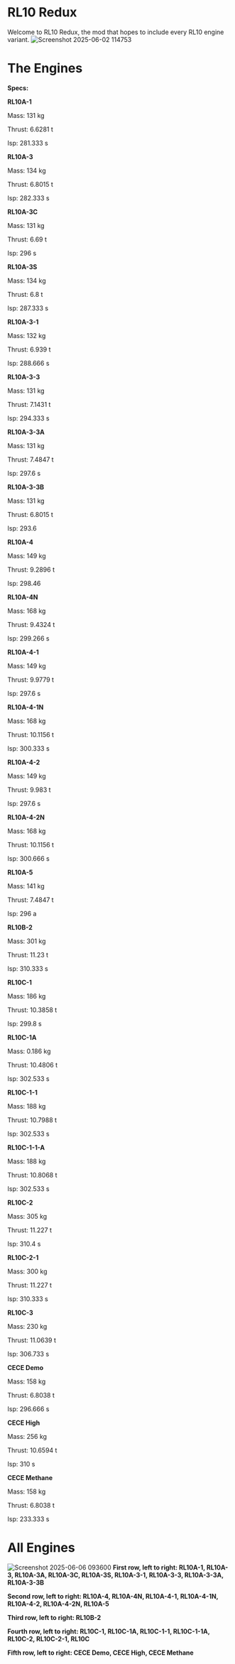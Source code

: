# RL10 Redux
Welcome to RL10 Redux, the mod that hopes to include every RL10 engine variant.
![Screenshot 2025-06-02 114753](https://github.com/user-attachments/assets/9ed29762-9f46-43c8-8f32-5301f9b9142e)

# The Engines
**Specs:**

**RL10A-1**

Mass: 131 kg

Thrust: 6.6281 t

Isp: 281.333 s

**RL10A-3**

Mass: 134 kg

Thrust: 6.8015 t

Isp: 282.333 s

**RL10A-3C**

Mass: 131 kg

Thrust: 6.69 t

Isp: 296 s

**RL10A-3S**

Mass: 134 kg

Thrust: 6.8 t

Isp: 287.333 s

**RL10A-3-1**

Mass: 132 kg

Thrust: 6.939 t

Isp: 288.666 s

**RL10A-3-3**

Mass: 131 kg

Thrust: 7.1431 t

Isp: 294.333 s

**RL10A-3-3A**

Mass: 131 kg

Thrust: 7.4847 t

Isp: 297.6 s

**RL10A-3-3B**

Mass: 131 kg

Thrust: 6.8015 t

Isp: 293.6

**RL10A-4**

Mass: 149 kg

Thrust: 9.2896 t

Isp: 298.46

**RL10A-4N​**

Mass: 168 kg

Thrust: 9.4324 t

Isp: 299.266 s

**RL10A-4-1**

Mass: 149 kg

Thrust: 9.9779 t

Isp: 297.6 s

**RL10A-4-1N​**

Mass: 168 kg

Thrust: 10.1156 t

Isp: 300.333 s

**RL10A-4-2**

Mass: 149 kg

Thrust: 9.983 t

Isp: 297.6 s

**RL10A-4-2N**

Mass: 168 kg

Thrust: 10.1156 t

Isp: 300.666 s

**RL10A-5**

Mass: 141 kg

Thrust: 7.4847 t

Isp: 296 a

**​​​RL10B-2**

Mass: 301 kg

Thrust: 11.23 t

Isp: 310.333 s

**RL10C-1**

Mass: 186 kg

Thrust: 10.3858 t

Isp: 299.8 s

**RL10C-1A**

Mass: 0.186 kg

Thrust: 10.4806 t

Isp: 302.533 s

**RL10C-1-1**

Mass: 188 kg

Thrust: 10.7988 t

Isp: 302.533 s

**RL10C-1-1-A**

Mass: 188 kg

Thrust: 10.8068 t

Isp: 302.533 s

**RL10C-2**

Mass: 305 kg

Thrust: 11.227 t

Isp: 310.4 s

**RL10C-2-1**

Mass: 300 kg

Thrust: 11.227 t

Isp: 310.333 s

**RL10C-3**

Mass: 230 kg

Thrust: 11.0639 t

Isp: 306.733 s

**CECE Demo**

Mass: 158 kg

Thrust: 6.8038 t

Isp: 296.666 s

**CECE High**

Mass: 256 kg

Thrust: 10.6594 t

Isp: 310 s

**CECE Methane**

Mass: 158 kg

Thrust: 6.8038 t

Isp: 233.333 s

# All Engines
![Screenshot 2025-06-06 093600](https://github.com/user-attachments/assets/97998153-53e5-4b16-8967-f92f824034bd)
**First row, left to right: RL10A-1, RL10A-3, RL10A-3A, RL10A-3C, RL10A-3S, RL10A-3-1, RL10A-3-3, RL10A-3-3A, RL10A-3-3B**

**Second row, left to right: RL10A-4, RL10A-4N, RL10A-4-1, RL10A-4-1N, RL10A-4-2, RL10A-4-2N, RL10A-5​**

**Third row, left to right: RL10B-2**

**Fourth row, left to right: RL10C-1, RL10C-1A, RL10C-1-1, RL10C-1-1A, RL10C-2, RL10C-2-1, RL10C**

**Fifth row, left to right: CECE Demo, CECE High, CECE Methane**
